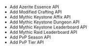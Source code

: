 - Add Azerite Essence API
- Add Modified Crafting API
- Add Mythic Keystone Affix API
- Add Mythic Keystone Dungeon API
- Add Mythic Keystone Leaderboard API
- Add Mythic Raid Leaderboard API
- Add PvP Season API
- Add PvP Tier API

